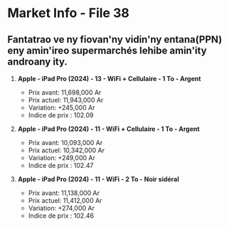 # Market Info - File 38

## Fantatrao ve ny fiovan'ny vidin'ny entana(PPN) eny amin'ireo supermarchés lehibe amin'ity androany ity.

1. **Apple - iPad Pro (2024) - 13 - WiFi + Cellulaire - 1 To - Argent**
   - Prix avant: 11,698,000 Ar
   - Prix actuel: 11,943,000 Ar
   - Variation: +245,000 Ar
   - Indice de prix : 102.09

2. **Apple - iPad Pro (2024) - 11 - WiFi + Cellulaire - 1 To - Argent**
   - Prix avant: 10,093,000 Ar
   - Prix actuel: 10,342,000 Ar
   - Variation: +249,000 Ar
   - Indice de prix : 102.47

3. **Apple - iPad Pro (2024) - 11 - WiFi - 2 To - Noir sidéral**
   - Prix avant: 11,138,000 Ar
   - Prix actuel: 11,412,000 Ar
   - Variation: +274,000 Ar
   - Indice de prix : 102.46

